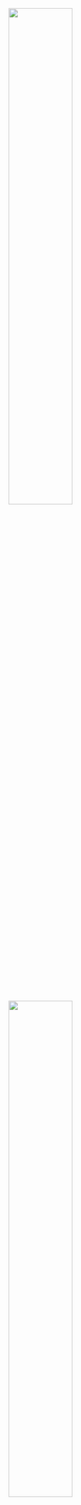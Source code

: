 <p 
<p align="center">
  <img height="50%" width="auto" src="https://github-readme-stats.vercel.app/api?username=Luciuska&show_icons=true&count_private=true&theme=blue&hide_border=true&hide=issues,contribs&bg_color=00000000">

  <img height="50%" width="auto" src="https://github-readme-stats.vercel.app/api/top-langs/?username=Luciuska&hide_progress=true">
</p>


